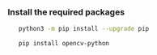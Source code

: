 ### Install the required packages

```sh
   python3 -m pip install --upgrade pip
```

```sh
   pip install opencv-python
```

